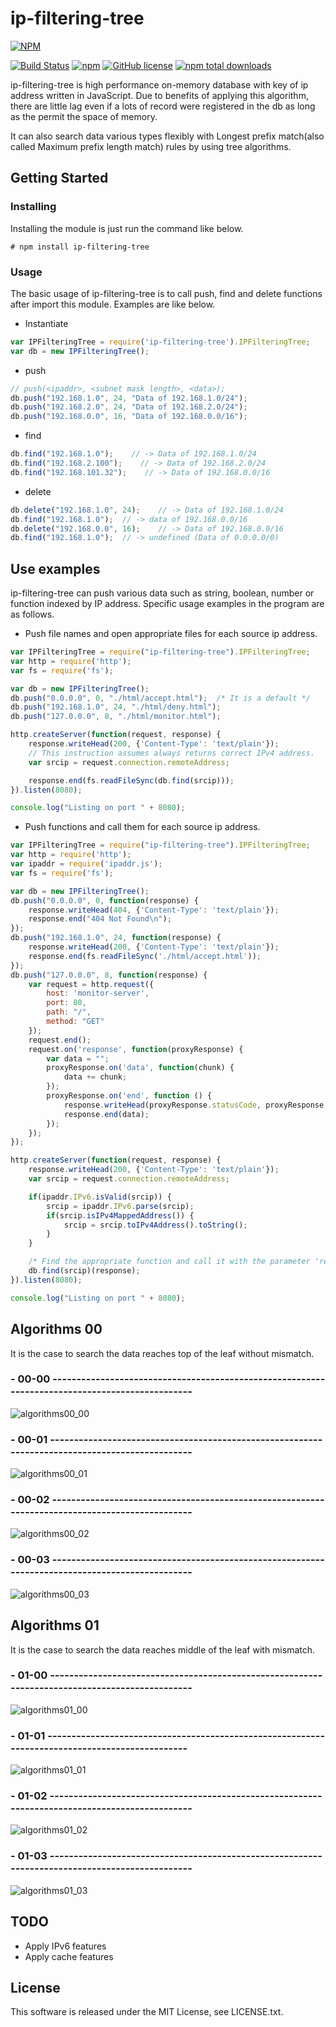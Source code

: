 # ip-filtering-tree

[![NPM](https://nodei.co/npm/ip-filtering-tree.png)](https://nodei.co/npm/ip-filtering-tree/) 

[![Build Status](https://travis-ci.org/TsutomuNakamura/ip-filtering-tree.svg?branch=master)](https://travis-ci.org/TsutomuNakamura/ip-filtering-tree) 
[![npm](https://img.shields.io/npm/v/ip-filtering-tree.svg)](https://npmjs.com/package/ip-filtering-tree) 
[![GitHub license](https://img.shields.io/github/license/TsutomuNakamura/ip-filtering-tree.svg)](https://github.com/TsutomuNakamura/ip-filtering-tree) 
[![npm total downloads](https://img.shields.io/npm/dt/ip-filtering-tree.svg)](https://github.com/TsutomuNakamura/ip-filtering-tree) 

ip-filtering-tree is high performance on-memory database with key of ip address written in JavaScript.
Due to benefits of applying this algorithm, there are little lag even if a lots of record were registered in the db as long as the permit the space of memory.

It can also search data various types flexibly with Longest prefix match(also called Maximum prefix length match) rules by using tree algorithms.

## Getting Started
### Installing
Installing the module is just run the command like below.

```
# npm install ip-filtering-tree
```

### Usage
The basic usage of ip-filtering-tree is to call push, find and delete functions after import this module.
Examples are like below.

* Instantiate
```javascript
var IPFilteringTree = require('ip-filtering-tree').IPFilteringTree;
var db = new IPFilteringTree();
```

* push
```javascript
// push(<ipaddr>, <subnet mask length>, <data>);
db.push("192.168.1.0", 24, "Data of 192.168.1.0/24");
db.push("192.168.2.0", 24, "Data of 192.168.2.0/24");
db.push("192.168.0.0", 16, "Data of 192.168.0.0/16");
```

* find
```javascript
db.find("192.168.1.0");    // -> Data of 192.168.1.0/24
db.find("192.168.2.100");    // -> Data of 192.168.2.0/24
db.find("192.168.101.32");    // -> Data of 192.168.0.0/16
```

* delete
```javascript
db.delete("192.168.1.0", 24);    // -> Data of 192.168.1.0/24
db.find("192.168.1.0");  // -> data of 192.168.0.0/16
db.delete("192.168.0.0", 16);    // -> Data of 192.168.0.0/16
db.find("192.168.1.0");  // -> undefined (Data of 0.0.0.0/0)
```

## Use examples
ip-filtering-tree can push various data such as string, boolean, number or function indexed by IP address.
Specific usage examples in the program are as follows.

* Push file names and open appropriate files for each source ip address.
```javascript
var IPFilteringTree = require("ip-filtering-tree").IPFilteringTree;
var http = require('http');
var fs = require('fs');

var db = new IPFilteringTree();
db.push("0.0.0.0", 0, "./html/accept.html");  /* It is a default */
db.push("192.168.1.0", 24, "./html/deny.html");
db.push("127.0.0.0", 8, "./html/monitor.html");

http.createServer(function(request, response) {
    response.writeHead(200, {'Content-Type': 'text/plain'});
    // This instruction assumes always returns correct IPv4 address.
    var srcip = request.connection.remoteAddress;

    response.end(fs.readFileSync(db.find(srcip)));
}).listen(8080);

console.log("Listing on port " + 8080);
```

* Push functions and call them for each source ip address.
```javascript
var IPFilteringTree = require("ip-filtering-tree").IPFilteringTree;
var http = require('http');
var ipaddr = require('ipaddr.js');
var fs = require('fs');

var db = new IPFilteringTree();
db.push("0.0.0.0", 0, function(response) {
    response.writeHead(404, {'Content-Type': 'text/plain'});
    response.end("404 Not Found\n");
});
db.push("192.168.1.0", 24, function(response) {
    response.writeHead(200, {'Content-Type': 'text/plain'});
    response.end(fs.readFileSync('./html/accept.html'));
});
db.push("127.0.0.0", 8, function(response) {
    var request = http.request({
        host: 'monitor-server',
        port: 80,
        path: "/",
        method: "GET"
    });
    request.end();
    request.on('response', function(proxyResponse) {
        var data = "";
        proxyResponse.on('data', function(chunk) {
            data += chunk;
        });
        proxyResponse.on('end', function () {
            response.writeHead(proxyResponse.statusCode, proxyResponse.headers);
            response.end(data);
        });
    });
});

http.createServer(function(request, response) {
    response.writeHead(200, {'Content-Type': 'text/plain'});
    var srcip = request.connection.remoteAddress;

    if(ipaddr.IPv6.isValid(srcip)) {
        srcip = ipaddr.IPv6.parse(srcip);
        if(srcip.isIPv4MappedAddress()) {
            srcip = srcip.toIPv4Address().toString();
        }
    }

    /* Find the appropriate function and call it with the parameter 'response' */
    db.find(srcip)(response);
}).listen(8080);

console.log("Listing on port " + 8080);
```

## Algorithms 00

It is the case to search the data reaches top of the leaf without mismatch.

### - 00-00 -----------------------------------------------------------------------------------------------
![algorithms00_00](https://github.com/TsutomuNakamura/ip-filtering-tree/wiki/img/00_readme/basic_algo_00_00.png)

### - 00-01 -----------------------------------------------------------------------------------------------
![algorithms00_01](https://github.com/TsutomuNakamura/ip-filtering-tree/wiki/img/00_readme/basic_algo_00_01.png)

### - 00-02 -----------------------------------------------------------------------------------------------
![algorithms00_02](https://github.com/TsutomuNakamura/ip-filtering-tree/wiki/img/00_readme/basic_algo_00_02.png)

### - 00-03 -----------------------------------------------------------------------------------------------
![algorithms00_03](https://github.com/TsutomuNakamura/ip-filtering-tree/wiki/img/00_readme/basic_algo_00_03.png)

## Algorithms 01
It is the case to search the data reaches middle of the leaf with mismatch.

### - 01-00 -----------------------------------------------------------------------------------------------
![algorithms01_00](https://github.com/TsutomuNakamura/ip-filtering-tree/wiki/img/00_readme/basic_algo_01_00.png)

### - 01-01 -----------------------------------------------------------------------------------------------
![algorithms01_01](https://github.com/TsutomuNakamura/ip-filtering-tree/wiki/img/00_readme/basic_algo_01_01.png)

### - 01-02 -----------------------------------------------------------------------------------------------
![algorithms01_02](https://github.com/TsutomuNakamura/ip-filtering-tree/wiki/img/00_readme/basic_algo_01_02.png)

### - 01-03 -----------------------------------------------------------------------------------------------
![algorithms01_03](https://github.com/TsutomuNakamura/ip-filtering-tree/wiki/img/00_readme/basic_algo_01_03.png)

## TODO
* Apply IPv6 features
* Apply cache features

## License
This software is released under the MIT License, see LICENSE.txt.
